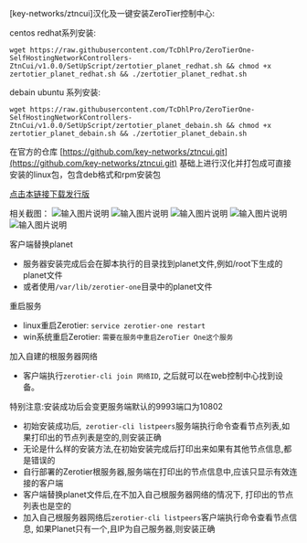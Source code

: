 [key-networks/ztncui]汉化及一键安装ZeroTier控制中心:

centos redhat系列安装:
```
wget https://raw.githubusercontent.com/TcDhlPro/ZeroTierOne-SelfHostingNetworkControllers-ZtnCui/v1.0.0/SetUpScript/zertotier_planet_redhat.sh && chmod +x zertotier_planet_redhat.sh && ./zertotier_planet_redhat.sh 
```
debain ubuntu 系列安装:
```
wget https://raw.githubusercontent.com/TcDhlPro/ZeroTierOne-SelfHostingNetworkControllers-ZtnCui/v1.0.0/SetUpScript/zertotier_planet_debain.sh && chmod +x zertotier_planet_debain.sh && ./zertotier_planet_debain.sh 
```

在官方的仓库 [https://github.com/key-networks/ztncui.git](https://github.com/key-networks/ztncui.git) 基础上进行汉化并打包成可直接安装的linux包，包含deb格式和rpm安装包

 [点击本链接下载发行版](https://github.com/TcDhlPro/ZeroTierOne-SelfHostingNetworkControllers-ZtnCui/releases)

相关截图：
![输入图片说明](images/0.png)
![输入图片说明](images/1.png)
![输入图片说明](images/2.png)
![输入图片说明](images/3.png)
![输入图片说明](images/4.png)

客户端替换planet
- 服务器安装完成后会在脚本执行的目录找到planet文件,例如/root下生成的planet文件
- 或者使用```/var/lib/zerotier-one```目录中的planet文件

重启服务
- linux重启Zerotier: ```service zerotier-one restart```
- win系统重启Zerotier: ```需要在服务中重启ZeroTier One这个服务```

加入自建的根服务器网络
- 客户端执行```zerotier-cli join 网络ID```, 之后就可以在web控制中心找到设备。

特别注意:安装成功后会变更服务端默认的9993端口为10802
- 初始安装成功后,``` zerotier-cli listpeers```服务端执行命令查看节点列表,如果打印出的节点列表是空的,则安装正确
- 无论是什么样的安装方法,在初始安装完成后打印出来如果有其他节点信息,都是错误的
- 自行部署的Zerotier根服务器,服务端在打印出的节点信息中,应该只显示有效连接的客户端
- 客户端替换planet文件后,在不加入自己根服务器网络的情况下, 打印出的节点列表也是空的
- 加入自己根服务器网络后```zerotier-cli listpeers```客户端执行命令查看节点信息, 如果Planet只有一个,且IP为自己服务器,则安装正确
